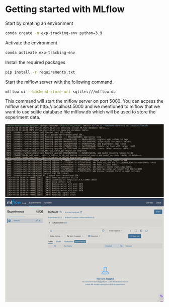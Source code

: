 # Getting started with MLflow

Start by creating an environment

```bash
conda create -n exp-tracking-env python=3.9
```

Activate the environment

```bash
conda activate exp-tracking-env
```

Install the required packages

```bash
pip install -r requirements.txt
```

Start the mlflow server with the following command.

```bash
mlflow ui --backend-store-uri sqlite:///mlflow.db
```
This command will start the mlflow server on port 5000. You can access the mlflow server at http://localhost:5000 and we mentioned to mlflow that we want to use sqlite database file mlflow.db which will be used to store the experiment data.

![Alt text](image.png)
![Alt text](image-2.png)
![Alt text](image-1.png)